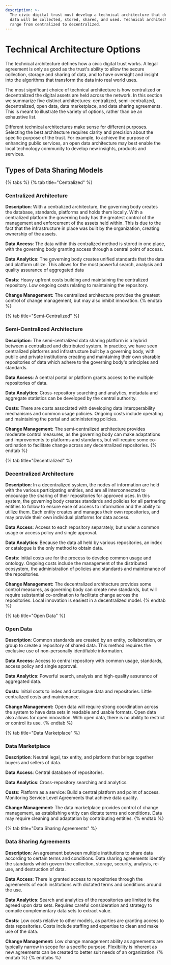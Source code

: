 ```yaml
---
description: >-
  The civic digital trust must develop a technical architecture that defines how
  data will be collected, stored, shared, and used. Technical architectures
  range from centralized to decentralized.
---
```


# Technical Architecture Options

The technical architecture defines how a civic digital trust works. A legal agreement is only as good as the trust's ability to allow the secure collection, storage and sharing of data, and to have oversight and insight into the algorithms that transform the data into real world uses.

The most significant choice of technical architecture is how centralized or decentralized the digital assets are held across the network. In this section we summarize five distinct architectures: centralized, semi-centralized, decentralized, open data, data marketplace, and data sharing agreements. This is meant to illustrate the variety of options, rather than be an exhaustive list.  

Different technical architectures make sense for different purposes. Selecting the best architecture requires clarity and precision about the specific purpose of the trust. For example, to achieve the purpose of enhancing public services, an open data architecture may best enable the local technology community to develop new insights, products and services. 

## Types of Data Sharing Models

{% tabs %}
{% tab title="Centralized" %}
### Centralized Architecture

**Description**: With a centralized architecture, the governing body creates the database, standards, platforms and holds them locally.   With a centralized platform the governing body has the greatest control of the management and enforcement of the assets held within.  This is due to the fact that the infrastructure in place was built by the organization, creating ownership of the assets. 

**Data Access**: The data within this centralized method is stored in one place, with the governing body granting access through a central point of access.

**Data Analytics**: The governing body creates unified standards that the data and platform utilize.  This allows for the most powerful search, analysis and quality assurance of aggregated data

**Costs**: Heavy upfront costs building and maintaining the centralized repository.  Low ongoing costs relating to maintaining the repository.

**Change Management:** The centralized architecture provides the greatest control of change management, but may also inhibit innovation.
{% endtab %}

{% tab title="Semi-Centralized" %}
### Semi-Centralized Architecture

**Description**: The semi-centralized data sharing platform is a hybrid between a centralized and distributed system. In practice, we have seen centralized platforms and infrastructure built by a governing body, with public and private institutions creating and maintaining their own sharable repositories of data which adhere to the governing body's principles and standards.  

**Data Access**: A central portal or platform grants access to the multiple repositories of data.

**Data Analytics**: Cross-repository searching and analytics, metadata and aggregate statistics can be developed by the central authority.

**Costs**: There are costs associated with developing data interoperability mechanisms and common usage policies.  Ongoing costs include operating and maintaining the portal and administering policies.

**Change Management:** The semi-centralized architecture provides moderate control measures, as the governing body can make adaptations and improvements to platforms and standards, but will require some co-ordination to facilitate change across any decentralized repositories.
{% endtab %}

{% tab title="Decentralized" %}
### Decentralized Architecture <a id="semi-distributed-architecture"></a>

**Description**: In a decentralized system, the nodes of information are held with the various participating entities, and are all interconnected to encourage the sharing of their repositories for approved uses. In this system, the governing body creates standards and policies for all partnering entities to follow to ensure ease of access to information and the ability to utilize them. Each entity creates and manages their own repositories, and may provide their own individual platforms for data access.

**Data Access**: Access to each repository separately, but under a common usage or access policy and single approval.

**Data Analytics**: Because the data all held by various repositories, an index or catalogue is the only method to obtain data.

**Costs**: Initial costs are for the process to develop common usage and ontology. Ongoing costs include the management of the distributed ecosystem, the administration of policies and standards and maintenance of the repositories. 

**Change Management:** The decentralized architecture provides some control measures, as governing body can create new standards, but will require substantial co-ordination to facilitate change across the repositories. Local innovation is easiest in a decentralized model.
{% endtab %}

{% tab title="Open Data" %}
### Open Data <a id="semi-distributed-architecture"></a>

**Description**: Common standards are created by an entity, collaboration, or group to create a repository of shared data. This method requires the exclusive use of non-personally identifiable information.

**Data Access**: Access to central repository with common usage, standards, access policy and single approval.

**Data Analytics**: Powerful search, analysis and high-quality assurance of aggregated data.

**Costs**: Initial costs to index and catalogue data and repositories. Little centralized costs and maintenance.  

**Change Management:** Open data will require strong coordination across the system to have data sets in readable and usable formats. Open data also allows for open innovation. With open data, there is no ability to restrict or control its use.
{% endtab %}

{% tab title="Data Marketplace" %}
### Data Marketplace  <a id="semi-distributed-architecture"></a>

**Description**: Neutral legal, tax entity, and platform that brings together buyers and sellers of data.

**Data Access**: Central database of repositories.

**Data Analytics**: Cross-repository searching and analytics.

**Costs**: Platform as a service: Build a central platform and point of access. Monitoring Service Level Agreements that achieve data quality.

**Change Management:** The data marketplace provides control of change management, as establishing entity can dictate terms and conditions.  Data may require cleaning and adaptation by contributing entities.
{% endtab %}

{% tab title="Data Sharing Agreements" %}
### Data Sharing Agreements  <a id="semi-distributed-architecture"></a>

**Description**: An agreement between multiple institutions to share data according to certain terms and conditions. Data sharing agreements identify the standards which govern the collection, storage, security, analysis, re-use, and destruction of data.

**Data Access**: There is granted access to repositories through the agreements of each institutions with dictated terms and conditions around the use.

**Data Analytics**:  Search and analytics of the repositories are limited to the agreed upon data sets. Requires careful consideration and strategy to compile complementary data sets to extract value.   

**Costs**: Low costs relative to other models, as parties are granting access to data repositories. Costs include staffing and expertise to clean and make use of the data.  

**Change Management:** Low change management ability as agreements are typically narrow in scope for a specific purpose.  Flexibility is inherent as new agreements can be created to better suit needs of an organization.
{% endtab %}
{% endtabs %}



